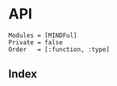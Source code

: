 # API

```@autodocs
Modules = [MINDFul]
Private = false
Order   = [:function, :type]
```

## Index

```@index
```